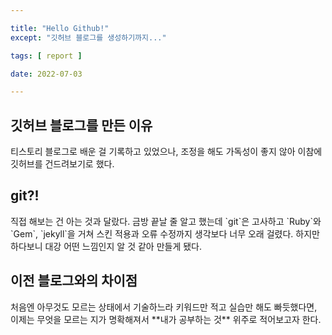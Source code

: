 ```yaml
---

title: "Hello Github!"
except: "깃허브 블로그를 생성하기까지..."

tags: [ report ]

date: 2022-07-03

---
```


## 깃허브 블로그를 만든 이유 <br>
<p>티스토리 블로그로 배운 걸 기록하고 있었으나, 조정을 해도 가독성이 좋지 않아 이참에 깃허브를 건드려보기로 했다.</p>

## git?!
<p>직접 해보는 건 아는 것과 달랐다. 금방 끝날 줄 알고 했는데 `git`은 고사하고 `Ruby`와 `Gem`, `jekyll`을 거쳐 스킨 적용과 오류 수정까지 생각보다 너무 오래 걸렸다. 하지만 하다보니 대강 어떤 느낌인지 알 것 같아 만들게 됐다.</p>

## 이전 블로그와의 차이점
<p> 처음엔 아무것도 모르는 상태에서 기술하느라 키워드만 적고 실습만 해도 빠듯했다면, 이제는 무엇을 모르는 지가 명확해져서 **내가 공부하는 것** 위주로 적어보고자 한다.</p>
<br>
<br>